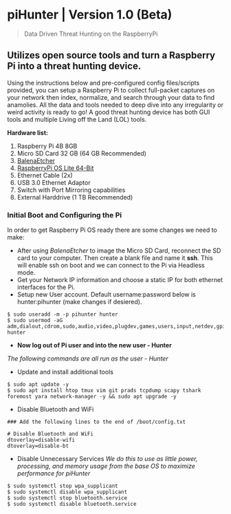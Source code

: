 # piHunter | Version 1.0 (Beta)
> Data Driven Threat Hunting on the RaspberryPi

## Utilizes open source tools and turn a Raspberry Pi into a threat hunting device.

Using the instructions below and pre-configured config files/scripts provided, you can setup a Raspberry Pi to collect full-packet captures on your network then index, normalize, and search through your data to find anamolies.  All the data and tools needed to deep dive into any irregularity or weird activity is ready to go!  A good threat hunting device has both GUI tools and multiple Living off the Land (LOL) tools.

**Hardware list:**
1. Raspberry Pi 4B 8GB
2. Micro SD Card 32 GB (64 GB Recommended)
3. [BalenaEtcher](https://www.balena.io/etcher/)
4. [RaspberryPi OS Lite 64-Bit](https://downloads.raspberrypi.org/raspios_lite_arm64/images/)
5. Ethernet Cable (2x)
6. USB 3.0 Ethernet Adaptor
7. Switch with Port Mirroring capabilities
8. External Harddrive (1 TB Recommended) 


### Initial Boot and Configuring the Pi

In order to get Raspberry Pi OS ready there are some changes we need to make:  
* After using *BalenaEtcher* to image the Micro SD Card, reconnect the SD card to your computer. Then create a blank file and name it **ssh**.  This will enable ssh on boot and we can connect to the Pi via Headless mode.
* Get your Network IP information and choose a static IP for both ethernet interfaces for the Pi.
* Setup new User account.  Default username:password below is hunter:pihunter (make changes if desiered).
```
$ sudo useradd -m -p pihunter hunter
$ sudo usermod -aG adm,dialout,cdrom,sudo,audio,video,plugdev,games,users,input,netdev,gpio,i2c,spi hunter
```
* **Now log out of Pi user and into the new user - Hunter**

*The following commands are all run as the user - Hunter*

* Update and install additional tools
```
$ sudo apt update -y
$ sudo apt install htop tmux vim git prads tcpdump scapy tshark foremost yara network-manager -y && sudo apt upgrade -y
```
* Disable Bluetooth and WiFi
```
### Add the following lines to the end of /boot/config.txt

# Disable Bluetooth and WiFi
dtoverlay=disable-wifi
dtoverlay=disable-bt
```
* Disable Unnecessary Services
*We do this to use as little power, processing, and memory usage from the base OS to maximize performance for piHunter*
```
$ sudo systemctl stop wpa_supplicant
$ sudo systemctl disable wpa_supplicant
$ sudo systemctl stop bluetooth.service
$ sudo systemctl disable bluetooth.service
```
